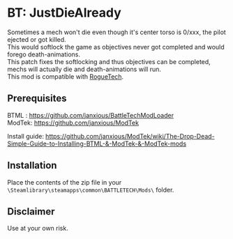 # BT: JustDieAlready
Sometimes a mech won't die even though it's center torso is 0/xxx, the pilot ejected or got killed.   
This would softlock the game as objectives never got completed and would forego death-animations.   
This patch fixes the softlocking and thus objectives can be completed, mechs will actually die and death-animations will run.   
This mod is compatible with [RogueTech](https://www.nexusmods.com/battletech/mods/79?tab=description).

## Prerequisites

BTML : https://github.com/janxious/BattleTechModLoader   
ModTek: https://github.com/janxious/ModTek

Install guide: https://github.com/janxious/ModTek/wiki/The-Drop-Dead-Simple-Guide-to-Installing-BTML-&-ModTek-&-ModTek-mods

## Installation
Place the contents of the zip file in your `\Steamlibrary\steamapps\common\BATTLETECH\Mods\` folder.

## Disclaimer 
Use at your own risk.